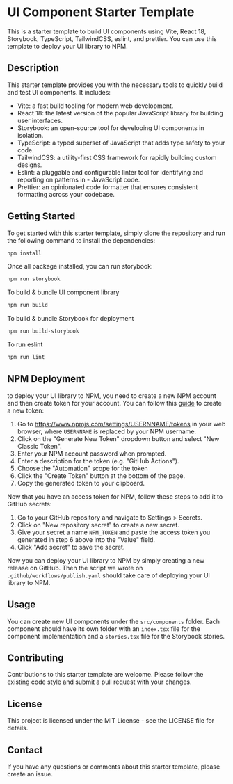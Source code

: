 # UI Component Starter Template 

This is a starter template to build UI components using Vite, React 18, Storybook, TypeScript, TailwindCSS, eslint, and prettier. You can use this template to deploy your UI library to NPM.


## Description

This starter template provides you with the necessary tools to quickly build and test UI components. It includes:

- Vite: a fast build tooling for modern web development.
- React 18: the latest version of the popular JavaScript library for building user interfaces.
- Storybook: an open-source tool for developing UI components in isolation.
- TypeScript: a typed superset of JavaScript that adds type safety to your code.
- TailwindCSS: a utility-first CSS framework for rapidly building custom designs.
- Eslint: a pluggable and configurable linter tool for identifying and reporting on patterns in - JavaScript code.
- Prettier: an opinionated code formatter that ensures consistent formatting across your codebase.


## Getting Started
To get started with this starter template, simply clone the repository and run the following command to install the dependencies:
```bash
npm install
```

Once all package installed, you can run storybook:
```bash
npm run storybook
```

To build & bundle UI component library
```bash
npm run build
```

To build & bundle Storybook for deployment
```bash
npm run build-storybook
```

To run eslint
```bash 
npm run lint
```

## NPM Deployment
to deploy your UI library to NPM, you need to create a new NPM account and then create token for your account. You can follow this [guide](https://docs.npmjs.com/creating-and-viewing-access-tokens) to create a new token:


1. Go to https://www.npmjs.com/settings/USERNNAME/tokens in your web browser, where `USERNNAME` is replaced by your NPM username.
3. Click on the "Generate New Token" dropdown button and select "New Classic Token".
4. Enter your NPM account password when prompted.
5. Enter a description for the token (e.g. "GitHub Actions").
6. Choose the "Automation" scope for the token
6. Click the "Create Token" button at the bottom of the page.
7. Copy the generated token to your clipboard.

Now that you have an access token for NPM, follow these steps to add it to GitHub secrets:

1. Go to your GitHub repository and navigate to Settings > Secrets.
2. Click on "New repository secret" to create a new secret.
3. Give your secret a name `NPM_TOKEN` and paste the access token you generated in step 6 above into the "Value" field.
4. Click "Add secret" to save the secret.

Now you can deploy your UI library to NPM by simply creating a new release on GitHub. Then the script we wrote on `.github/workflows/publish.yaml` should take care of deploying your UI library to NPM.


## Usage
You can create new UI components under the `src/components` folder. Each component should have its own folder with an `index.tsx` file for the component implementation and a `stories.tsx` file for the Storybook stories.

## Contributing
Contributions to this starter template are welcome. Please follow the existing code style and submit a pull request with your changes.

## License
This project is licensed under the MIT License - see the LICENSE file for details.

## Contact
If you have any questions or comments about this starter template, please create an issue.